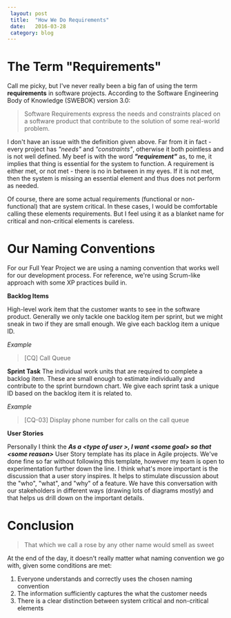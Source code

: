 ```yaml
---
 layout: post
 title:  "How We Do Requirements"
 date:   2016-03-28
 category: blog
---
```

# The Term "Requirements"
Call me picky, but I've never really been a big fan of using the term **requirements** in software projects. According to the Software Engineering Body of Knowledge (SWEBOK) version 3.0:

> Software Requirements express the needs and constraints placed on a software product that contribute to the solution of some real-world problem.

I don't have an issue with the definition given above. Far from it in fact - every project has *"needs"* and *"constraints"*, otherwise it both pointless and is not well defined. My beef is with the word ***"requirement"*** as, to me, it implies that thing is essential for the system to function. A requirement is either met, or not met - there is no in between in my eyes. If it is not met, then the system is missing an essential element and thus does not perform as needed.

Of course, there are some actual requirements (functional or non-functional) that are system critical. In these cases, I would be comfortable calling these elements requirements. But I feel using it as a blanket name for critical and non-critical elements is careless.

# Our Naming Conventions
For our Full Year Project we are using a naming convention that works well for our development process. For reference, we're using Scrum-like approach with some XP practices build in.

**Backlog Items**

High-level work item that the customer wants to see in the software product. Generally we only tackle one backlog item per sprint, but we might sneak in two if they are small enough. We give each backlog item a unique ID.

*Example*

> [CQ] Call Queue

**Sprint Task**
The individual work units that are required to complete a backlog item. These are small enough to estimate individually and contribute to the sprint burndown chart. We give each sprint task a unique ID based on the backlog item it is related to.

*Example*

> [CQ-03] Display phone number for calls on the call queue

**User Stories**

Personally I think the ***As a \<type of user >, I want \<some goal> so that \<some reason>*** User Story template has its place in Agile projects. We've done fine so far without following this template, however my team is open to experimentation further down the line. I think what's more important is the discussion that a user story inspires. It helps to stimulate discussion about the "who", "what", and "why" of a feature. We have this conversation with our stakeholders in different ways (drawing lots of diagrams mostly) and that helps us drill down on the important details.

# Conclusion
> That which we call a rose by any other name would smell as sweet

At the end of the day, it doesn't really matter what naming convention we go with, given some conditions are met:

1. Everyone understands and correctly uses the chosen naming convention
2. The information sufficiently captures the what the customer needs
3. There is a clear distinction between system critical and non-critical elements